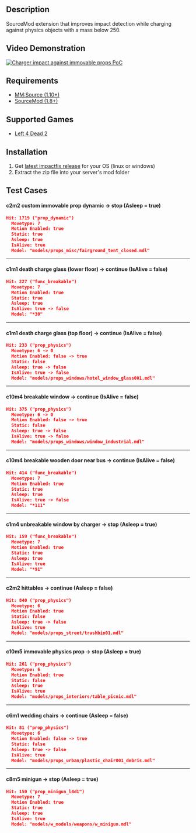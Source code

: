 Description
------
SourceMod extension that improves impact detection while charging against physics objects with a mass below 250.

Video Demonstration
------
[![Charger impact against immovable props PoC](http://img.youtube.com/vi/TJ6Twi9qg68/default.jpg)](https://www.youtube.com/watch?v=TJ6Twi9qg68 "Charger impact against immovable props PoC")

Requirements
------
- [MM:Source (1.10+)](https://www.sourcemm.net/)
- [SourceMod (1.8+)](https://www.sourcemod.net/)

Supported Games
------
- [Left 4 Dead 2](https://store.steampowered.com/app/550/Left_4_Dead_2/)

Installation
------
1. Get [latest impactfix release](https://github.com/shqke/impactfix/actions) for your OS (linux or windows)
2. Extract the zip file into your server's mod folder

Test Cases
------
#### c2m2 custom immovable prop dynamic -> stop (Asleep = true)
```json
Hit: 1719 ("prop_dynamic")
  Movetype: 7
  Motion Enabled: true
  Static: true
  Asleep: true
  IsAlive: true
  Model: "models/props_misc/fairground_tent_closed.mdl"
```
---
#### c1m1 death charge glass (lower floor) -> continue (IsAlive = false)
```json
Hit: 227 ("func_breakable")
  Movetype: 7
  Motion Enabled: true
  Static: true
  Asleep: true
  IsAlive: true -> false
  Model: "*30"
```
------
#### c1m1 death charge glass (top floor) -> continue (IsAlive = false)
```json
Hit: 233 ("prop_physics")
  Movetype: 6 -> 0
  Motion Enabled: false -> true
  Static: false
  Asleep: true -> false
  IsAlive: true -> false
  Model: "models/props_windows/hotel_window_glass001.mdl"
```
------
#### c10m4 breakable window -> continue (IsAlive = false)
```json
Hit: 375 ("prop_physics")
  Movetype: 6 -> 0
  Motion Enabled: false -> true
  Static: false
  Asleep: true -> false
  IsAlive: true -> false
  Model: "models/props_windows/window_industrial.mdl"
```
------
#### c10m4 breakable wooden door near bus -> continue (IsAlive = false)
```json
Hit: 414 ("func_breakable")
  Movetype: 7
  Motion Enabled: true
  Static: true
  Asleep: true
  IsAlive: true -> false
  Model: "*111"
```
------
#### c1m4 unbreakable window by charger -> stop (Asleep = true)
```json
Hit: 159 ("func_breakable")
  Movetype: 7
  Motion Enabled: true
  Static: true
  Asleep: true
  IsAlive: true
  Model: "*91"
```
------
#### c2m2 hittables -> continue (Asleep = false)
```json
Hit: 840 ("prop_physics")
  Movetype: 6
  Motion Enabled: true
  Static: false
  Asleep: true -> false
  IsAlive: true
  Model: "models/props_street/trashbin01.mdl"
```
------
#### c10m5 immovable physics prop -> stop (Asleep = true)
```json
Hit: 261 ("prop_physics")
  Movetype: 6
  Motion Enabled: true
  Static: false
  Asleep: true
  IsAlive: true
  Model: "models/props_interiors/table_picnic.mdl"
```
------
#### c6m1 wedding chairs -> continue (Asleep = false)
```json
Hit: 81 ("prop_physics")
  Movetype: 6
  Motion Enabled: false -> true
  Static: false
  Asleep: true -> false
  IsAlive: true
  Model: "models/props_urban/plastic_chair001_debris.mdl"
```
------
#### c8m5 minigun -> stop (Asleep = true)
```json
Hit: 150 ("prop_minigun_l4d1")
  Movetype: 7
  Motion Enabled: true
  Static: true
  Asleep: true
  IsAlive: true
  Model: "models/w_models/weapons/w_minigun.mdl"
```
